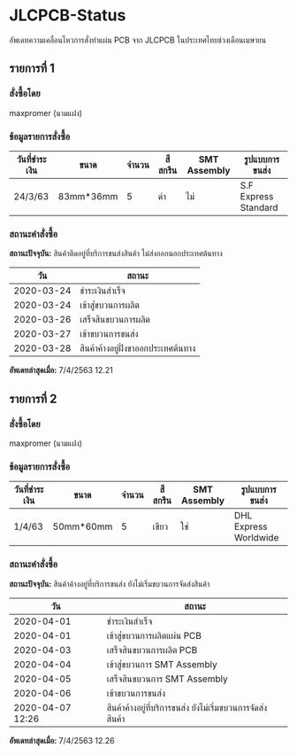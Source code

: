 
# JLCPCB-Status

อัพเดทความเคลื่อนไหวการสั่งทำแผ่น PCB จาก JLCPCB ในประเทศไทยช่วงเดือนเมษายน

## รายการที่ 1

### สั่งซื้อโดย

maxpromer (นามแฝง)

### ข้อมูลรายการสั่งซื้อ

| วันที่ชำระเงิน | ขนาด | จำนวน | สีสกรีน | SMT Assembly | รูปแบบการขนส่ง |
|--|--|--|--|--|--|
| 24/3/63 | 83mm*36mm | 5 | ดำ | ไม่ | S.F Express Standard |

### สถานะคำสั่งซื้อ

**สถานะปัจจุบัน:** สินค้าติดอยู่ที่บริการขนส่งสินค้า ไม่ส่งออกนอกประเทศต้นทาง

| วัน | สถานะ |
|--|--|
| 2020-03-24 | ชำระเงินสำเร็จ |
| 2020-03-24 | เข้าสู่่ขบวนการผลิต |
| 2020-03-26 | เสร็จสินขบวนการผลิต |
| 2020-03-27 | เข้าขบวนการขนส่ง |
| 2020-03-28 | สินค้าค้างอยู่ฝั่งขาออกประเทศต้นทาง |

**อัพเดทล่าสุดเมื่อ:** 7/4/2563 12.21

## รายการที่ 2

### สั่งซื้อโดย

maxpromer (นามแฝง)

### ข้อมูลรายการสั่งซื้อ

| วันที่ชำระเงิน | ขนาด | จำนวน | สีสกรีน | SMT Assembly | รูปแบบการขนส่ง |
|--|--|--|--|--|--|
| 1/4/63 | 50mm*60mm | 5 | เขียว | ใช่ | DHL Express Worldwide |

### สถานะคำสั่งซื้อ

**สถานะปัจจุบัน:** สินค้าค้างอยู่ที่บริการขนส่ง ยังไม่เริ่มขบวนการจัดส่งสินค้า

| วัน | สถานะ |
|--|--|
| 2020-04-01 | ชำระเงินสำเร็จ |
| 2020-04-01 | เข้าสู่่ขบวนการผลิตแผ่น PCB |
| 2020-04-03 | เสร็จสินขบวนการผลิต PCB |
| 2020-04-04 | เข้าสู่่ขบวนการ SMT Assembly |
| 2020-04-05 | เสร็จสินขบวนการ SMT Assembly |
| 2020-04-06 | เข้าขบวนการขนส่ง |
| 2020-04-07 12:26 | สินค้าค้างอยู่ที่บริการขนส่ง ยังไม่เริ่มขบวนการจัดส่งสินค้า |

**อัพเดทล่าสุดเมื่อ:** 7/4/2563 12.26
